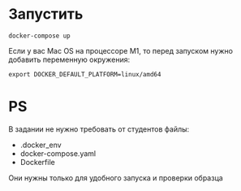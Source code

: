 # Запустить

```docker-compose up```

Если у вас Mac OS на процессоре M1, то перед запуском нужно добавить переменную окружения:

```export DOCKER_DEFAULT_PLATFORM=linux/amd64```

# PS

В задании не нужно требовать от студентов файлы:
- .docker_env
- docker-compose.yaml
- Dockerfile

Они нужны только для удобного запуска и проверки образца 
